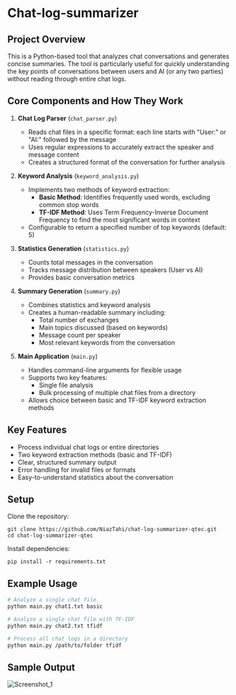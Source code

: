 # Chat-log-summarizer
## Project Overview
This is a Python-based tool that analyzes chat conversations and generates concise summaries. The tool is particularly useful for quickly understanding the key points of conversations between users and AI (or any two parties) without reading through entire chat logs.

## Core Components and How They Work

1. **Chat Log Parser** (`chat_parser.py`)
   - Reads chat files in a specific format: each line starts with "User:" or "AI:" followed by the message
   - Uses regular expressions to accurately extract the speaker and message content
   - Creates a structured format of the conversation for further analysis

2. **Keyword Analysis** (`keyword_analysis.py`)
   - Implements two methods of keyword extraction:
     - **Basic Method**: Identifies frequently used words, excluding common stop words
     - **TF-IDF Method**: Uses Term Frequency-Inverse Document Frequency to find the most significant words in context
   - Configurable to return a specified number of top keywords (default: 5)

3. **Statistics Generation** (`statistics.py`)
   - Counts total messages in the conversation
   - Tracks message distribution between speakers (User vs AI)
   - Provides basic conversation metrics

4. **Summary Generation** (`summary.py`)
   - Combines statistics and keyword analysis
   - Creates a human-readable summary including:
     - Total number of exchanges
     - Main topics discussed (based on keywords)
     - Message count per speaker
     - Most relevant keywords from the conversation

5. **Main Application** (`main.py`)
   - Handles command-line arguments for flexible usage
   - Supports two key features:
     - Single file analysis
     - Bulk processing of multiple chat files from a directory
   - Allows choice between basic and TF-IDF keyword extraction methods

## Key Features
- Process individual chat logs or entire directories
- Two keyword extraction methods (basic and TF-IDF)
- Clear, structured summary output
- Error handling for invalid files or formats
- Easy-to-understand statistics about the conversation

## Setup
Clone the repository:
```
git clone https://github.com/NiazTahi/chat-log-summarizer-qtec.git
cd chat-log-summarizer-qtec
```
Install dependencies:
```
pip install -r requirements.txt
```
## Example Usage
```bash
# Analyze a single chat file
python main.py chat1.txt basic

# Analyze a single chat file with TF-IDF
python main.py chat2.txt tfidf

# Process all chat logs in a directory
python main.py /path/to/folder tfidf
```
## Sample Output
![Screenshot_1](https://github.com/user-attachments/assets/74a5237c-3080-4224-acd5-eccd3a7db855)
